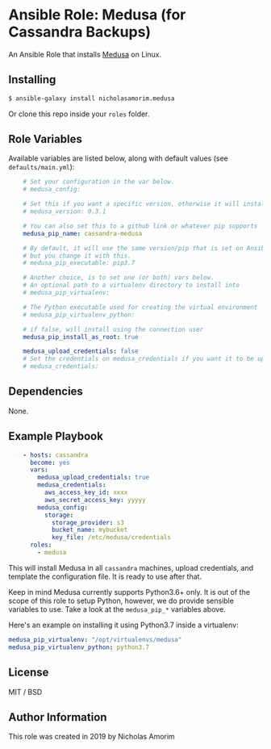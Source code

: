 # Ansible Role: Medusa (for Cassandra Backups)

An Ansible Role that installs [Medusa](https://github.com/thelastpickle/cassandra-medusa) on Linux.

## Installing

```bash
$ ansible-galaxy install nicholasamorim.medusa
```

Or clone this repo inside your `roles` folder.

## Role Variables

Available variables are listed below, along with default values (see `defaults/main.yml`):

```yaml
    # Set your configuration in the var below.
    # medusa_config:

    # Set this if you want a specific version, otherwise it will install the last one.
    # medusa_version: 0.3.1

    # You can also set this to a github link or whatever pip supports
    medusa_pip_name: cassandra-medusa

    # By default, it will use the same version/pip that is set on Ansible
    # but you change it with this.
    # medusa_pip_executable: pip3.7

    # Another choice, is to set one (or both) vars below.
    # An optional path to a virtualenv directory to install into
    # medusa_pip_virtualenv:

    # The Python executable used for creating the virtual environment
    # medusa_pip_virtualenv_python:

    # if false, will install using the connection user
    medusa_pip_install_as_root: true

    medusa_upload_credentials: false
    # Set the credentials on medusa_credentials if you want it to be uploaded
    # medusa_credentials:
```

## Dependencies

None.

## Example Playbook

```yaml
    - hosts: cassandra
      become: yes
      vars:
        medusa_upload_credentials: true
        medusa_credentials:
          aws_access_key_id: xxxx
          aws_secret_access_key: yyyyy
        medusa_config:
          storage:
            storage_provider: s3
            bucket_name: mybucket
            key_file: /etc/medusa/credentials
      roles:
        - medusa
```

This will install Medusa in all `cassandra` machines, upload credentials, and template the configuration file. It is ready to use after that.

Keep in mind Medusa currently supports Python3.6+ only. It is out of the scope of this role to setup Python, however, we do provide sensible variables to use. Take a look at the `medusa_pip_*` variables above.

Here's an example on installing it using Python3.7 inside a virtualenv:

```yaml
medusa_pip_virtualenv: "/opt/virtualenvs/medusa"
medusa_pip_virtualenv_python: python3.7
```

## License

MIT / BSD

## Author Information

This role was created in 2019 by Nicholas Amorim
